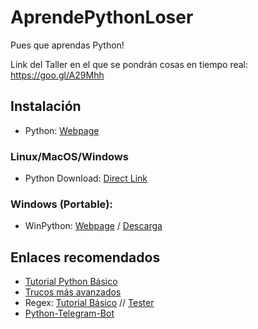# AprendePythonLoser
Pues que aprendas Python!

Link del Taller en el que se pondrán cosas en tiempo real: https://goo.gl/A29Mhh

## Instalación
* Python: [Webpage](https://www.python.org/)

### Linux/MacOS/Windows
* Python Download: [Direct Link](https://www.python.org/downloads/release/python-370/)

### Windows (Portable):
* WinPython: [Webpage](https://winpython.github.io/) / [Descarga](https://github.com/winpython/winpython/releases)


## Enlaces recomendados
* [Tutorial Python Básico](https://www.tutorialspoint.com/python/)
* [Trucos más avanzados](https://docs.python-guide.org/)
* Regex: [Tutorial Básico](https://ryanstutorials.net/regular-expressions-tutorial/regular-expressions-basics.php) // [Tester](https://regexr.com/)
* [Python-Telegram-Bot](https://python-telegram-bot.readthedocs.io/en/stable/)
